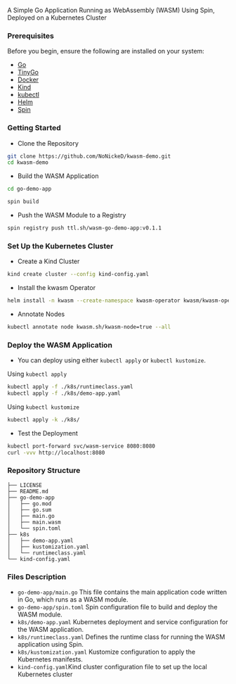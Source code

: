 A Simple Go Application Running as WebAssembly (WASM) Using Spin, Deployed on a Kubernetes Cluster

### Prerequisites

Before you begin, ensure the following are installed on your system:

- [Go](https://go.dev/dl/)
- [TinyGo](https://tinygo.org/getting-started/install/)
- [Docker](https://www.docker.com/products/docker-desktop/)
- [Kind](https://kind.sigs.k8s.io)
- [kubectl](https://kubernetes.io/docs/tasks/tools/)
- [Helm](https://helm.sh)
- [Spin](https://developer.fermyon.com/spin/v2/install)

### Getting Started

- Clone the Repository

```bash
git clone https://github.com/NoNickeD/kwasm-demo.git
cd kwasm-demo
```

- Build the WASM Application

```bash
cd go-demo-app

spin build
```

- Push the WASM Module to a Registry

```bash
spin registry push ttl.sh/wasm-go-demo-app:v0.1.1
```

### Set Up the Kubernetes Cluster

- Create a Kind Cluster

```bash
kind create cluster --config kind-config.yaml
```

- Install the kwasm Operator

```bash
helm install -n kwasm --create-namespace kwasm-operator kwasm/kwasm-operator
```

- Annotate Nodes

```bash
kubectl annotate node kwasm.sh/kwasm-node=true --all
```

### Deploy the WASM Application

- You can deploy using either `kubectl apply` or `kubectl kustomize`.

Using `kubectl apply`

```bash
kubectl apply -f ./k8s/runtimeclass.yaml
kubectl apply -f ./k8s/demo-app.yaml
```

Using `kubectl kustomize`

```bash
kubectl apply -k ./k8s/
```

- Test the Deployment

```bash
kubectl port-forward svc/wasm-service 8080:8080
curl -vvv http://localhost:8080
```

### Repository Structure

```
├── LICENSE
├── README.md
├── go-demo-app
│   ├── go.mod
│   ├── go.sum
│   ├── main.go
│   ├── main.wasm
│   └── spin.toml
├── k8s
│   ├── demo-app.yaml
│   ├── kustomization.yaml
│   └── runtimeclass.yaml
└── kind-config.yaml
```

### Files Description

- `go-demo-app/main.go` This file contains the main application code written in Go, which runs as a WASM module.
- `go-demo-app/spin.toml` Spin configuration file to build and deploy the WASM module.
- `k8s/demo-app.yaml` Kubernetes deployment and service configuration for the WASM application.
- `k8s/runtimeclass.yaml` Defines the runtime class for running the WASM application using Spin.
- `k8s/kustomization.yaml` Kustomize configuration to apply the Kubernetes manifests.
- `kind-config.yaml`Kind cluster configuration file to set up the local Kubernetes cluster
